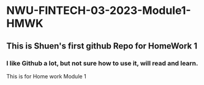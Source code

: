 # NWU-FINTECH-03-2023-Module1-HMWK

## This is Shuen's first github Repo for HomeWork 1

### I like Github a lot, but not sure how to use it, will read and learn.

This is for Home work Module 1
